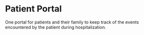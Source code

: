 # Patient Portal
One portal for patients and their family to keep track of the events encountered by the patient during hospitalization.
